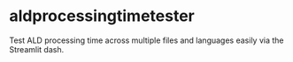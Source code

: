 # aldprocessingtimetester
Test ALD processing time across multiple files and languages easily via the Streamlit dash.
